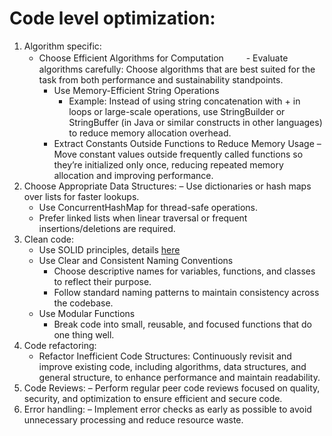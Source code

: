 # Code level optimization:

1. Algorithm specific:
   - Choose Efficient Algorithms for Computation
　　  - Evaluate algorithms carefully: Choose algorithms that are best suited for the task from both performance and sustainability standpoints.
     - Use Memory-Efficient String Operations
       - Example: Instead of using string concatenation with + in loops or large-scale operations, use StringBuilder or StringBuffer (in Java or similar constructs in other languages) to reduce memory allocation overhead.
     - Extract Constants Outside Functions to Reduce Memory Usage
       – Move constant values outside frequently called functions so they’re initialized only once, reducing repeated memory allocation and improving performance.
2. Choose Appropriate Data Structures: 
    – Use dictionaries or hash maps over lists for faster lookups.
    - Use ConcurrentHashMap for thread-safe operations.
    - Prefer linked lists when linear traversal or frequent insertions/deletions are required.
4. Clean code:
    - Use SOLID principles, details [here](https://www.digitalocean.com/community/conceptual-articles/s-o-l-i-d-the-first-five-principles-of-object-oriented-design)
    - Use Clear and Consistent Naming Conventions
      - Choose descriptive names for variables, functions, and classes to reflect their purpose.
      - Follow standard naming patterns to maintain consistency across the codebase.
    - Use Modular Functions
      - Break code into small, reusable, and focused functions that do one thing well.
5. Code refactoring:
    - Refactor Inefficient Code Structures: Continuously revisit and improve existing code, including algorithms, data structures, and general structure, to enhance performance and maintain readability.
6. Code Reviews: 
    – Perform regular peer code reviews focused on quality, security, and optimization to ensure efficient and secure code.
7. Error handling: 
    – Implement error checks as early as possible to avoid unnecessary processing and reduce resource waste.
    









